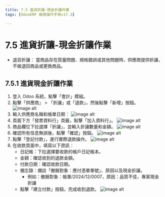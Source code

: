 ```yaml
---
title: 7.5 進貨折讓-現金折讓作業
tags: [OdooERP 廠商操作手冊v17.3]

---
```


# 7.5 進貨折讓-現金折讓作業
* 退貨折讓： 當商品存在質量問題、規格錯誤或其他問題時，供應商提供折讓，不做退回商品或更換商品。

## 7.5.1 進貨現金折讓作業
1. 登入 Odoo 系統，點擊「會計」模組。
2. 點擊「供應商」 > 「折讓」或「退款」，然後點擊「新增」按鈕。
![image alt](https://i.imgur.com/5ZrDg5U.png)
3. 輸入供應商名稱和帳單日期：
![image alt](https://i.imgur.com/jC6LA4A.png)
4. 頁面下方「發票資料行」頁籤，點擊「加入資料行」。
![image alt](https://i.imgur.com/UPnubpE.png)
5. 商品欄位下拉選擇「折讓」，並輸入折讓數量和金額。
![image alt](https://i.imgur.com/AAcbMfB.png)
6. 確認所有信息無誤後，點擊「確認」按鈕。
![image alt](https://i.imgur.com/QG5xZc1.png)
7. 點擊「登記付款」，進行實際退款操作。
![image alt](https://i.imgur.com/U97SzpY.png)
8. 在收款頁面中，填寫以下資訊：
    * 日記帳：下拉選擇要收款的帳戶日記帳本。
    * 金額：確認收到的退款金額。
    * 付款日期：確認收款日期。
    * 備忘錄：備註「撤銷對象：應付憑單單號」、原因以及現金折讓。
        * 例如：撤銷對象：帳單/2024/12/0007，原因：品質不佳，專案現金折讓
    * 點擊「建立付款」按鈕，完成收到退款。
![image alt](https://i.imgur.com/CpwJ9hZ.png)